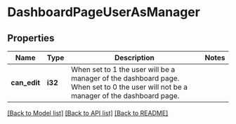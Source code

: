 # DashboardPageUserAsManager

## Properties

Name | Type | Description | Notes
------------ | ------------- | ------------- | -------------
**can_edit** | **i32** | When set to 1 the user will be a manager of the dashboard page. When set to 0 the user will not be a manager of the dashboard page. | 

[[Back to Model list]](../README.md#documentation-for-models) [[Back to API list]](../README.md#documentation-for-api-endpoints) [[Back to README]](../README.md)


